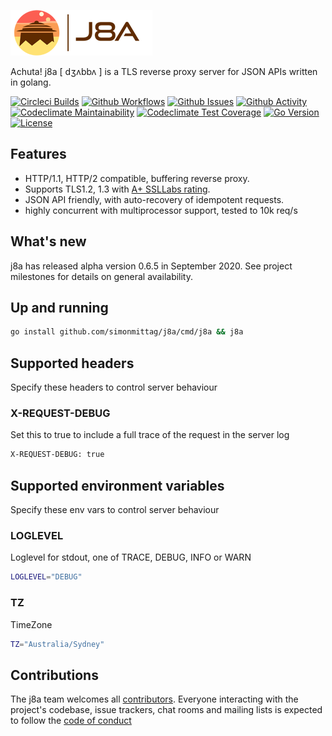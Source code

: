 ![](images/j8a.png)

Achuta! j8a [ dʒʌbbʌ ] is a TLS reverse proxy server for JSON APIs written in golang.

[![Circleci Builds](https://circleci.com/gh/simonmittag/j8a.svg?style=shield)](https://circleci.com/gh/simonmittag/j8a)
[![Github Workflows](https://github.com/simonmittag/j8a/workflows/Go/badge.svg)](https://github.com/simonmittag/j8a/actions)
[![Github Issues](https://img.shields.io/github/issues/simonmittag/j8a)](https://github.com/simonmittag/j8a/issues)
[![Github Activity](https://img.shields.io/github/commit-activity/m/simonmittag/j8a)](https://img.shields.io/github/commit-activity/m/simonmittag/j8a)  
[![Codeclimate Maintainability](https://api.codeclimate.com/v1/badges/326d3c304e32645811c8/maintainability)](https://codeclimate.com/github/simonmittag/jabba/maintainability)
[![Codeclimate Test Coverage](https://api.codeclimate.com/v1/badges/326d3c304e32645811c8/test_coverage)](https://codeclimate.com/github/simonmittag/jabba/code)
[![Go Version](https://img.shields.io/github/go-mod/go-version/simonmittag/j8a)](https://img.shields.io/github/go-mod/go-version/simonmittag/j8a)
[![License](https://img.shields.io/badge/License-Apache%202.0-blue.svg)](https://opensource.org/licenses/Apache-2.0)

## Features
* HTTP/1.1, HTTP/2 compatible, buffering reverse proxy.
* Supports TLS1.2, 1.3 with [A+ SSLLabs rating](https://www.ssllabs.com/ssltest/analyze.html?d=j8a.io).
* JSON API friendly, with auto-recovery of idempotent requests.
* highly concurrent with multiprocessor support, tested to 10k req/s

## What's new
j8a has released alpha version 0.6.5 in September 2020. See project milestones
 for details on general availability.

## Up and running

```bash
go install github.com/simonmittag/j8a/cmd/j8a && j8a
```

## Supported headers

Specify these headers to control server behaviour


### X-REQUEST-DEBUG
Set this to true to include a full trace of the request in the server log

```bash
X-REQUEST-DEBUG: true
```

## Supported environment variables

Specify these env vars to control server behaviour


### LOGLEVEL
Loglevel for stdout, one of TRACE, DEBUG, INFO or WARN

```bash
LOGLEVEL="DEBUG"
```

### TZ
TimeZone

```bash
TZ="Australia/Sydney"
```

## Contributions
The j8a team welcomes all [contributors](https://github.com/simonmittag/j8a/blob/master/CONTRIBUTING.md). Everyone interacting with the project's codebase, issue trackers, chat rooms and mailing lists
is expected to follow the [code of conduct](https://github.com/simonmittag/j8a/blob/master/CODE_OF_CONDUCT.md)
